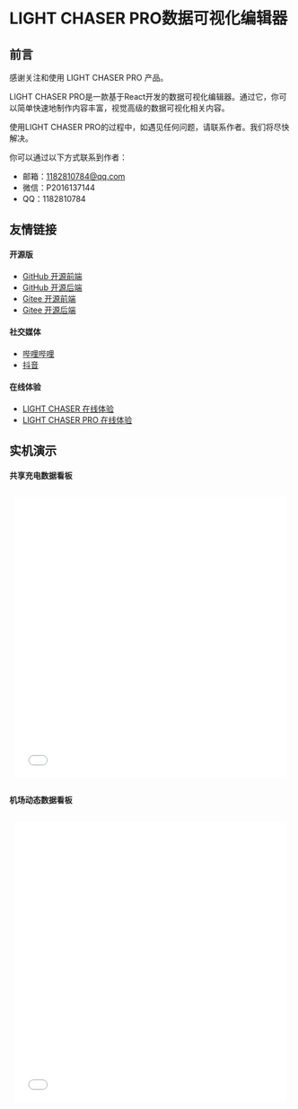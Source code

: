 # LIGHT CHASER PRO数据可视化编辑器

## 前言

感谢关注和使用 LIGHT CHASER PRO 产品。

LIGHT CHASER PRO是一款基于React开发的数据可视化编辑器。通过它，你可以简单快速地制作内容丰富，视觉高级的数据可视化相关内容。

使用LIGHT CHASER PRO的过程中，如遇见任何问题，请联系作者。我们将尽快解决。

你可以通过以下方式联系到作者：

- 邮箱：1182810784@qq.com
- 微信：P2016137144
- QQ：1182810784

## 友情链接

#### 开源版

- [GitHub 开源前端](https://github.com/xiaopujun/light-chaser)
- [GitHub 开源后端](https://github.com/xiaopujun/light-chaser-server)
- [Gitee 开源前端](https://gitee.com/xiaopujun/light-chaser)
- [Gitee 开源后端](https://gitee.com/xiaopujun/light-chaser-server)

#### 社交媒体

- [哔哩哔哩](https://space.bilibili.com/29136350?spm_id_from=333.1007.0.0)
- [抖音](https://www.douyin.com/user/MS4wLjABAAAAFidKgCHz-sAX6fJAAzBjFFbg6sVdS7IN3lYc2-qJA_Q)

#### 在线体验

- [LIGHT CHASER 在线体验](https://xiaopujun.github.io/light-chaser-app/#)
- [LIGHT CHASER PRO 在线体验](http://www.lcdesigner.cn/home/server)

## 实机演示

#### 共享充电数据看板

<div style="display: flex;flex-wrap: wrap; justify-content: flex-start; align-items: stretch; ">
    <div style="width: 100%; height:500px; flex-grow: 0;min-width: 100px;margin: 10px;">
         <iframe src="//player.bilibili.com/player.html?isOutside=true&aid=1404789749&bvid=BV1Cr421j7Xs&cid=1551785121&p=1&autoplay=0" scrolling="no" border="0" frameborder="no" style="width: 100%; height: 100%;" framespacing="0" allowfullscreen="true"></iframe>
    </div>
</div>

#### 机场动态数据看板

<div style="display: flex;flex-wrap: wrap; justify-content: flex-start; align-items: stretch; ">
    <div style="width: 100%; height:500px; flex-grow: 0;min-width: 100px;margin: 10px;">
         <iframe src="//player.bilibili.com/player.html?isOutside=true&aid=1653746118&bvid=BV1NE421j7ai&cid=1518069867&p=1&autoplay=0" scrolling="no" border="0" frameborder="no" style="width: 100%; height: 100%;" framespacing="0" allowfullscreen="true"></iframe>
    </div>
</div>
